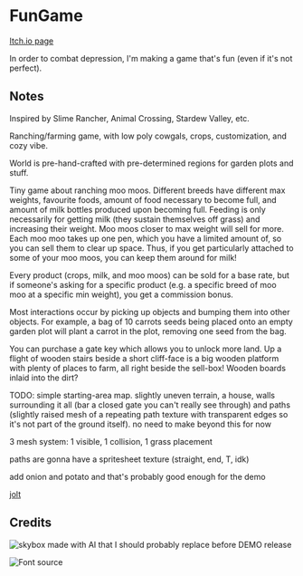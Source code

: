 # FunGame

[Itch.io page](https://dairycultist.itch.io/new-hand-in-mootown)

In order to combat depression, I'm making a game that's fun (even if it's not
perfect).

## Notes

Inspired by Slime Rancher, Animal Crossing, Stardew Valley, etc.

Ranching/farming game, with low poly cowgals, crops, customization, and cozy vibe.

World is pre-hand-crafted with pre-determined regions for garden plots and stuff.

Tiny game about ranching moo moos. Different breeds have different max weights,
favourite foods, amount of food necessary to become full, and amount of milk
bottles produced upon becoming full. Feeding is only necessarily for getting
milk (they sustain themselves off grass) and increasing their weight. Moo moos
closer to max weight will sell for more. Each moo moo takes up one pen, which
you have a limited amount of, so you can sell them to clear up space. Thus, if
you get particularly attached to some of your moo moos, you can keep them around
for milk!

Every product (crops, milk, and moo moos) can be sold for a base rate, but if
someone's asking for a specific product (e.g. a specific breed of moo moo at
a specific min weight), you get a commission bonus.

Most interactions occur by picking up objects and bumping them into other
objects. For example, a bag of 10 carrots seeds being placed onto an empty
garden plot will plant a carrot in the plot, removing one seed from the bag.

You can purchase a gate key which allows you to unlock more land. Up a flight
of wooden stairs beside a short cliff-face is a big wooden platform with plenty
of places to farm, all right beside the sell-box! Wooden boards inlaid into the
dirt?

TODO: simple starting-area map. slightly uneven terrain, a house, walls surrounding
it all (bar a closed gate you can't really see through) and paths (slightly raised
mesh of a repeating path texture with transparent edges so it's not part of the
ground itself). no need to make beyond this for now

3 mesh system: 1 visible, 1 collision, 1 grass placement

paths are gonna have a spritesheet texture (straight, end, T, idk)

add onion and potato and that's probably good enough for the demo

[jolt](https://godotengine.org/storage/releases/4.4/video/godot_jolt.webm)

## Credits

![skybox made with AI that I should probably replace before DEMO release](https://sketchfab.com/3d-models/free-skybox-anime-sky-56a60c1d1e8b44eabff138374f996d8f)

![Font source](https://www.dafont.com/game-bubble.font?text=Carrot+%28%A210%29)
